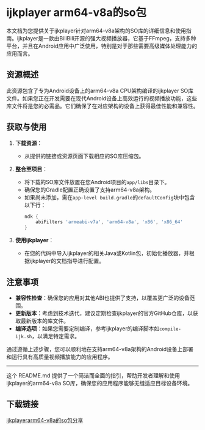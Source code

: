 # ijkplayer arm64-v8a的so包

本文档为您提供关于ijkplayer针对arm64-v8a架构的SO库的详细信息和使用指南。ijkplayer是一款由BiliBili开源的强大视频播放器，它基于FFmpeg，支持多种平台，并且在Android应用中广泛使用，特别是对于那些需要高级媒体处理能力的应用而言。

## 资源概述

此资源包含了专为Android设备上的arm64-v8a CPU架构编译的ijkplayer SO库文件。如果您正在开发需要在现代Android设备上高效运行的视频播放功能，这些库文件将是您的必需品。它们确保了在对应架构的设备上获得最佳性能和兼容性。

## 获取与使用

1. **下载资源**：
   - 从提供的链接或资源页面下载相应的SO库压缩包。
   
2. **整合至项目**：
   - 将下载的SO库文件放置在您Android项目的`app/libs`目录下。
   - 确保您的Gradle配置正确设置了支持arm64-v8a架构。
   - 如果尚未添加，需在`app-level build.gradle`的`defaultConfig`块中包含以下行：
     ```groovy
     ndk {
         abiFilters 'armeabi-v7a', 'arm64-v8a', 'x86', 'x86_64'
     }
     ```
   
3. **使用ijkplayer**：
   - 在您的代码中导入ijkplayer的相关Java或Kotlin包，初始化播放器，并根据ijkplayer的文档指导进行配置。

## 注意事项

- **兼容性检查**：确保您的应用对其他ABI也提供了支持，以覆盖更广泛的设备范围。
- **更新版本**：考虑到技术迭代，建议定期检查ijkplayer的官方GitHub仓库，以获取最新版本的库文件。
- **编译选项**：如果您需要定制编译，参考ijkplayer的编译脚本如`compile-ijk.sh`，以满足特定需求。

通过遵循上述步骤，您可以顺利地在支持arm64-v8a架构的Android设备上部署和运行具有高质量视频播放能力的应用程序。

---

这个 README.md 提供了一个简洁而全面的指引，帮助开发者理解和使用ijkplayer的arm64-v8a SO库，确保您的应用程序能够无缝适应目标设备环境。

## 下载链接

[ijkplayerarm64-v8a的so包分享](https://pan.quark.cn/s/b2bb29caf5a2)